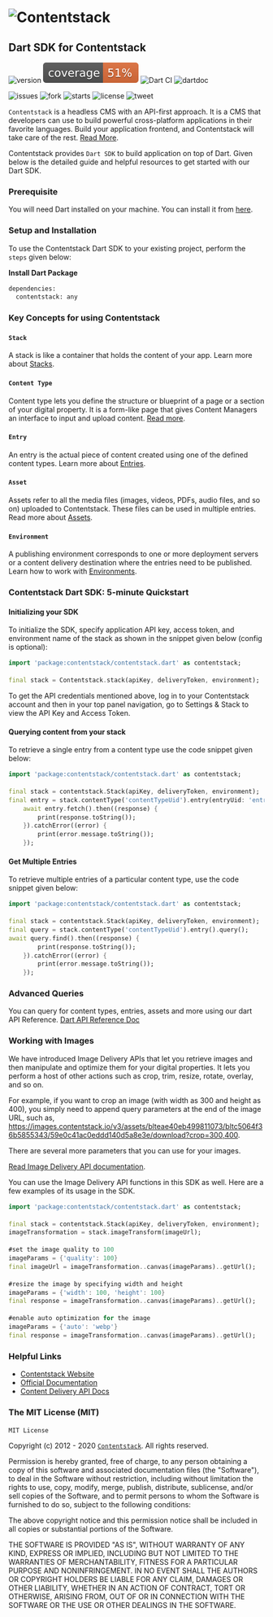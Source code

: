 
# ![Contentstack](https://www.contentstack.com/docs/static/images/contentstack.png)

## Dart SDK for Contentstack

![version](https://img.shields.io/github/v/release/contentstack/contentstack-dart)
![Coverage](https://raw.githubusercontent.com/contentstack/contentstack-dart/ae680c33d9efe68938bde585f72b12cca442c7a7/coverage_badge.svg)
![Dart CI](https://github.com/contentstack/contentstack-dart/workflows/Dart%20CI/badge.svg)
![dartdoc](https://img.shields.io/badge/dartdoc-latest-<green>.svg)

![issues](https://img.shields.io/github/issues/contentstack/contentstack-dart)
![fork](https://img.shields.io/github/forks/contentstack/contentstack-dart)
![starts](https://img.shields.io/github/stars/contentstack/contentstack-dart)
![license](https://img.shields.io/github/license/contentstack/contentstack-dart)
![tweet](https://img.shields.io/twitter/url?url=https%3A%2F%2Fgithub.com%2Fcontentstack%2Fcontentstack-dart%2Ftree%2Fdevelopment)


`Contentstack` is a headless CMS with an API-first approach.
It is a CMS that developers can use to build powerful cross-platform applications
in their favorite languages. Build your application frontend, and Contentstack will
take care of the rest.
[Read More](https://www.contentstack.com/).

Contentstack provides `Dart SDK` to build application on top of Dart.
Given below is the detailed guide and helpful resources to get started with our Dart SDK.

### Prerequisite

You will need Dart installed on your machine.
You can install it from [here](https://dart.dev/get-dart).

### Setup and Installation

To use the Contentstack Dart SDK to your existing project, perform the `steps` given below:

**Install Dart Package**

```bash
dependencies:
  contentstack: any
```

### Key Concepts for using Contentstack

#### `Stack`

A stack is like a container that holds the content of your app.
Learn more about [Stacks](https://www.contentstack.com/docs/developers/set-up-stack/about-stack/).

#### `Content Type`

Content type lets you define the structure or blueprint of a page or a section of your digital property.
It is a form-like page that gives Content Managers an interface to input and upload content.
[Read more](https://www.contentstack.com/docs/developers/apis/content-delivery-api/#content-types).

#### `Entry`

An entry is the actual piece of content created using one of the defined content types.
Learn more about [Entries](https://www.contentstack.com/docs/developers/apis/content-delivery-api/#entries).

#### `Asset`

Assets refer to all the media files (images, videos, PDFs, audio files, and so on) uploaded to Contentstack.
These files can be used in multiple entries.
Read more about [Assets](https://www.contentstack.com/docs/developers/apis/content-delivery-api/#assets).

#### `Environment`

A publishing environment corresponds to one or more deployment servers or a content delivery
destination where the entries need to be published.
Learn how to work with [Environments](https://www.contentstack.com/docs/developers/set-up-environments/about-environments/).

### Contentstack Dart SDK: 5-minute Quickstart

#### __Initializing your SDK__

To initialize the SDK, specify application  API key, access token, and environment name of the stack
as shown in the snippet given below (config is optional):

```dart
import 'package:contentstack/contentstack.dart' as contentstack;

final stack = Contentstack.stack(apiKey, deliveryToken, environment);
```

To get the API credentials mentioned above, log in to your Contentstack account and then in your
top panel navigation, go to Settings & Stack to view the API Key and Access Token.

#### Querying content from your stack

To retrieve a single entry from a content type use the code snippet given below:

```dart
import 'package:contentstack/contentstack.dart' as contentstack;

final stack = contentstack.Stack(apiKey, deliveryToken, environment);
final entry = stack.contentType('contentTypeUid').entry(entryUid: 'entryUid');
    await entry.fetch().then((response) {
        print(response.toString());
    }).catchError((error) {
        print(error.message.toString());
    });
```

#### Get Multiple Entries

To retrieve multiple entries of a particular content type, use the code snippet given below:

```dart
import 'package:contentstack/contentstack.dart' as contentstack;

final stack = contentstack.Stack(apiKey, deliveryToken, environment);
final query = stack.contentType('contentTypeUid').entry().query();
await query.find().then((response) {
        print(response.toString());
    }).catchError((error) {
        print(error.message.toString());
    });
```

### Advanced Queries

You can query for content types, entries, assets and more using our dart API Reference.
[Dart API Reference Doc](https://www.contentstack.com/docs/platforms/dart/api-reference/)

### Working with Images

We have introduced Image Delivery APIs that let you retrieve images and then manipulate and optimize
them for your digital properties. It lets you perform a host of other actions such as crop, trim,
resize, rotate, overlay, and so on.

For example, if you want to crop an image (with width as 300 and height as 400), you simply need to
append query parameters at the end of the image URL,
such as, https://images.contentstack.io/v3/assets/blteae40eb499811073/bltc5064f36b5855343/59e0c41ac0eddd140d5a8e3e/download?crop=300,400.

There are several more parameters that you can use for your images.

[Read Image Delivery API documentation](https://www.contentstack.com/docs/developers/apis/image-delivery-api/).

You can use the Image Delivery API functions in this SDK as well. Here are a few examples of its usage in the SDK.

```dart
import 'package:contentstack/contentstack.dart' as contentstack;

final stack = contentstack.Stack(apiKey, deliveryToken, environment);
imageTransformation = stack.imageTransform(imageUrl);

#set the image quality to 100
imageParams = {'quality': 100}
final imageUrl = imageTransformation..canvas(imageParams)..getUrl();

#resize the image by specifying width and height
imageParams = {'width': 100, 'height': 100}
final response = imageTransformation..canvas(imageParams)..getUrl();

#enable auto optimization for the image
imageParams = {'auto': 'webp'}
final response = imageTransformation..canvas(imageParams)..getUrl();
```

### Helpful Links

- [Contentstack Website](https://www.contentstack.com)
- [Official Documentation](https://contentstack.com/docs)
- [Content Delivery API Docs](https://www.contentstack.com/docs/developers/apis/content-delivery-api/)

### The MIT License (MIT)

`MIT License`

Copyright (c) 2012 - 2020
[`Contentstack`](https://www.contentstack.com/). All rights reserved.

Permission is hereby granted, free of charge, to any person obtaining a copy
of this software and associated documentation files (the "Software"), to deal
in the Software without restriction, including without limitation the rights
to use, copy, modify, merge, publish, distribute, sublicense, and/or sell
copies of the Software, and to permit persons to whom the Software is
furnished to do so, subject to the following conditions:

The above copyright notice and this permission notice shall be included in all
copies or substantial portions of the Software.

THE SOFTWARE IS PROVIDED "AS IS", WITHOUT WARRANTY OF ANY KIND, EXPRESS OR
IMPLIED, INCLUDING BUT NOT LIMITED TO THE WARRANTIES OF MERCHANTABILITY,
FITNESS FOR A PARTICULAR PURPOSE AND NONINFRINGEMENT. IN NO EVENT SHALL THE
AUTHORS OR COPYRIGHT HOLDERS BE LIABLE FOR ANY CLAIM, DAMAGES OR OTHER
LIABILITY, WHETHER IN AN ACTION OF CONTRACT, TORT OR OTHERWISE, ARISING FROM,
OUT OF OR IN CONNECTION WITH THE SOFTWARE OR THE USE OR OTHER DEALINGS IN THE
SOFTWARE.
